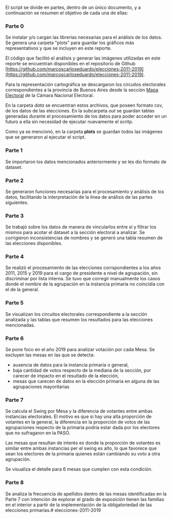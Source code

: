 El script se divide en partes, dentro de un único documento, y a continuación se resumen el objetivo de cada una de ellas:

### Parte 0

Se instalar y/o cargan las librerías necesarias para el análisis de los datos. Se genera una carpeta "plots" para guardar los gráficos más representativos
y que se incluyen en este reporte.

El código que facilitó el análisis y generar las imágenes utilizadas en este reporte se encuentran disponibles en el repositorio de Github [https://github.com/marcoscarloseduardo/elecciones-2011-2019](https://github.com/marcoscarloseduardo/elecciones-2011-2019).

Para la representación cartográfica se descargaron los circuitos electorales correspondientes a la provincia de Buenos Aires desde la sección [Mapa Electoral](https://mapa2.electoral.gov.ar/descargas/) de la Cámara Nacional Electoral.

En la carpeta *data* se encuentran estos archivos, que poseen formato csv, de los datos de las elecciones. En la subcarpeta *out* se guardan tablas generadas durante el procesamiento de los datos para poder acceder en un futuro a ella sin necesidad de ejecutar nuevamente el scritp.

Como ya se mencionó, en la carpeta **plots** se guardan todos las imágenes que se generaron al ejecutar el script.

### Parte 1

Se importaron los datos mencionados anteriormente y se les dio formato de dataset.

### Parte 2

Se generaron funciones necesarias para el procesamiento y análisis de los datos, facilitando la interpretación de la línea de análisis de las partes siguientes.

### Parte 3

Se trabajó sobre los datos de manera de vincularlos entre sí y filtrar los mismos para acotar el dataset a la sección electoral a analizar. Se corrigieron inconsistencias de nombres y se generó una tabla resumen de las elecciones disponibles.

### Parte 4

Se realizó el procesamiento de las elecciones corrspondientes a los años 2011, 2015 y 2019 para el cargo de presidente a nivel de agrupación, sin discriminar por lista interna. Se tuvo que corregir manualmente los casos donde el nombre de la agrupación en la instancia primaria no coincidía con el de la general.

### Parte 5

Se visualizan los circuitos electorales correspondiente a la sección analizada y las tablas que resumen los resultados para las elecciones mencionadas.

### Parte 6

Se pone foco en el año 2019 para analizar votación por cada Mesa. Se excluyen las mesas en las que se detecta:
- ausencia de datos para la instancia primaria o general,
- baja cantidad de votos respecto de la mediana de la sección, por carecer de impacto en el resultado de la elección,
- mesas que carecen de datos en la elección primaria en alguna de las agrupaciones mayoritarias

### Parte 7

Se calcula el Swing por Mesa y la diferencia de votantes entre ambas instancias electorales. El motivo es que si hay una alta proporción de votantes en la general, la diferencia en la proporción de votos de las agrupaciones respecto de la primaria podría estar dada por los electores que no sufragaron en la PASO.

Las mesas que resultan de interés es donde la proporción de votantes es similar entre ambas instancias per el swing es alto, lo que favorece que sean los electores de la primaria quienes están cambiando su voto a otra agrupación.

Se visualiza el detalle para 6 mesas que cumplen con esta condición.

### Parte 8

Se analiza la frecuencia de apellidos dentro de las mesas identificadas en la Parte 7 con intención de explorar el grado de exposición tienen las familias en el interior a partir de la implementación de la obligatoriedad de las elecciones primarias.# elecciones-2011-2019
